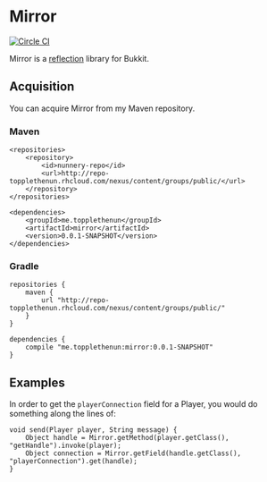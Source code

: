 # Mirror
[![Circle CI](https://circleci.com/gh/Nunnery/mirror.svg?style=svg)](https://circleci.com/gh/Nunnery/mirror)

Mirror is a [reflection] library for Bukkit.

## Acquisition
You can acquire Mirror from my Maven repository.

### Maven
```
<repositories>
    <repository>
        <id>nunnery-repo</id>
        <url>http://repo-topplethenun.rhcloud.com/nexus/content/groups/public/</url>
    </repository>
</repositories>

<dependencies>
    <groupId>me.topplethenun</groupId>
    <artifactId>mirror</artifactId>
    <version>0.0.1-SNAPSHOT</version>
</dependencies>
```

### Gradle
```
repositories {
    maven {
        url "http://repo-topplethenun.rhcloud.com/nexus/content/groups/public/"
    }
}

dependencies {
    compile "me.topplethenun:mirror:0.0.1-SNAPSHOT"
}
```

## Examples
In order to get the `playerConnection` field for a Player, you would do something along the lines of:
```
void send(Player player, String message) {
    Object handle = Mirror.getMethod(player.getClass(), "getHandle").invoke(player);
    Object connection = Mirror.getField(handle.getClass(), "playerConnection").get(handle);
}
```

[reflection]: http://docs.oracle.com/javase/tutorial/reflect/